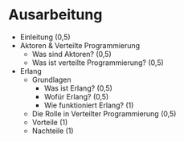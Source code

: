 # Ausarbeitung

- Einleitung (0,5)
- Aktoren & Verteilte Programmierung 
    - Was sind Aktoren? (0,5)
    - Was ist verteilte Programmierung? (0,5)
- Erlang
    - Grundlagen
        - Was ist Erlang? (0,5)
        - Wofür Erlang? (0,5)
        - Wie funktioniert Erlang? (1)
    - Die Rolle in Verteilter Programmierung (0,5)
    - Vorteile (1)
    - Nachteile (1)